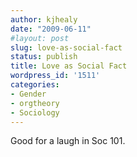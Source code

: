 ```yaml
---
author: kjhealy
date: "2009-06-11"
#layout: post
slug: love-as-social-fact
status: publish
title: Love as Social Fact
wordpress_id: '1511'
categories:
- Gender
- orgtheory
- Sociology
---
```


Good for a laugh in Soc 101.
